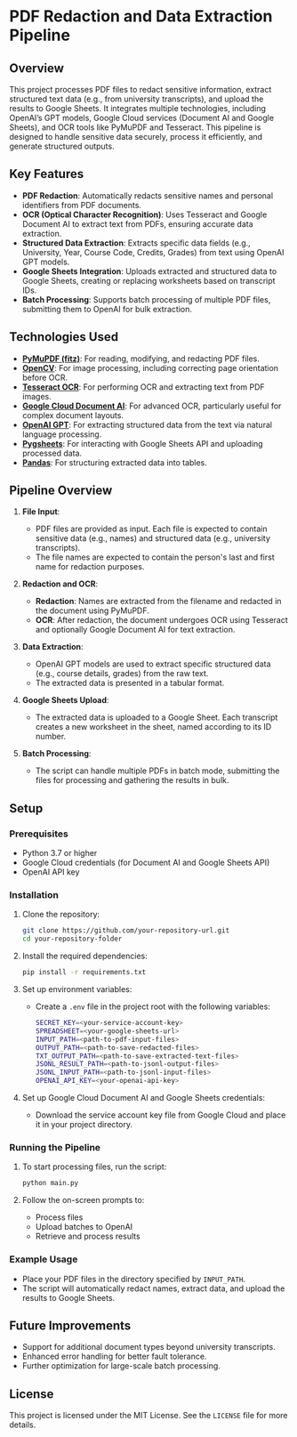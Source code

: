
# PDF Redaction and Data Extraction Pipeline

## Overview

This project processes PDF files to redact sensitive information, extract structured text data (e.g., from university transcripts), and upload the results to Google Sheets. It integrates multiple technologies, including OpenAI’s GPT models, Google Cloud services (Document AI and Google Sheets), and OCR tools like PyMuPDF and Tesseract. This pipeline is designed to handle sensitive data securely, process it efficiently, and generate structured outputs.

## Key Features

- **PDF Redaction**: Automatically redacts sensitive names and personal identifiers from PDF documents.
- **OCR (Optical Character Recognition)**: Uses Tesseract and Google Document AI to extract text from PDFs, ensuring accurate data extraction.
- **Structured Data Extraction**: Extracts specific data fields (e.g., University, Year, Course Code, Credits, Grades) from text using OpenAI GPT models.
- **Google Sheets Integration**: Uploads extracted and structured data to Google Sheets, creating or replacing worksheets based on transcript IDs.
- **Batch Processing**: Supports batch processing of multiple PDF files, submitting them to OpenAI for bulk extraction.

## Technologies Used

- **[PyMuPDF (fitz)](https://pymupdf.readthedocs.io/en/latest/)**: For reading, modifying, and redacting PDF files.
- **[OpenCV](https://opencv.org/)**: For image processing, including correcting page orientation before OCR.
- **[Tesseract OCR](https://github.com/tesseract-ocr/tesseract)**: For performing OCR and extracting text from PDF images.
- **[Google Cloud Document AI](https://cloud.google.com/document-ai)**: For advanced OCR, particularly useful for complex document layouts.
- **[OpenAI GPT](https://openai.com/)**: For extracting structured data from the text via natural language processing.
- **[Pygsheets](https://pygsheets.readthedocs.io/en/stable/)**: For interacting with Google Sheets API and uploading processed data.
- **[Pandas](https://pandas.pydata.org/)**: For structuring extracted data into tables.

## Pipeline Overview

1. **File Input**: 
   - PDF files are provided as input. Each file is expected to contain sensitive data (e.g., names) and structured data (e.g., university transcripts).
   - The file names are expected to contain the person's last and first name for redaction purposes.

2. **Redaction and OCR**:
   - **Redaction**: Names are extracted from the filename and redacted in the document using PyMuPDF.
   - **OCR**: After redaction, the document undergoes OCR using Tesseract and optionally Google Document AI for text extraction.

3. **Data Extraction**:
   - OpenAI GPT models are used to extract specific structured data (e.g., course details, grades) from the raw text.
   - The extracted data is presented in a tabular format.

4. **Google Sheets Upload**:
   - The extracted data is uploaded to a Google Sheet. Each transcript creates a new worksheet in the sheet, named according to its ID number.

5. **Batch Processing**:
   - The script can handle multiple PDFs in batch mode, submitting the files for processing and gathering the results in bulk.

## Setup

### Prerequisites

- Python 3.7 or higher
- Google Cloud credentials (for Document AI and Google Sheets API)
- OpenAI API key

### Installation

1. Clone the repository:
   ```bash
   git clone https://github.com/your-repository-url.git
   cd your-repository-folder
   ```

2. Install the required dependencies:
   ```bash
   pip install -r requirements.txt
   ```

3. Set up environment variables:
   - Create a `.env` file in the project root with the following variables:
     ```bash
     SECRET_KEY=<your-service-account-key>
     SPREADSHEET=<your-google-sheets-url>
     INPUT_PATH=<path-to-pdf-input-files>
     OUTPUT_PATH=<path-to-save-redacted-files>
     TXT_OUTPUT_PATH=<path-to-save-extracted-text-files>
     JSONL_RESULT_PATH=<path-to-jsonl-output-files>
     JSONL_INPUT_PATH=<path-to-jsonl-input-files>
     OPENAI_API_KEY=<your-openai-api-key>
     ```

4. Set up Google Cloud Document AI and Google Sheets credentials:
   - Download the service account key file from Google Cloud and place it in your project directory.

### Running the Pipeline

1. To start processing files, run the script:
   ```bash
   python main.py
   ```

2. Follow the on-screen prompts to:
   - Process files
   - Upload batches to OpenAI
   - Retrieve and process results

### Example Usage

- Place your PDF files in the directory specified by `INPUT_PATH`.
- The script will automatically redact names, extract data, and upload the results to Google Sheets.

## Future Improvements

- Support for additional document types beyond university transcripts.
- Enhanced error handling for better fault tolerance.
- Further optimization for large-scale batch processing.

## License

This project is licensed under the MIT License. See the `LICENSE` file for more details.
